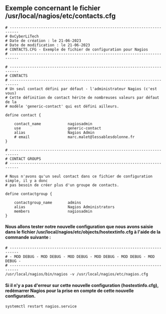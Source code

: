 ## Exemple concernant le fichier /usr/local/nagios/etc/contacts.cfg
```
# --------------------------------------------------------------------------
# 0xCyberLiTech
# Date de création : le 21-06-2023
# Date de modification : le 21-06-2023
# CONTACTS.CFG - Exemple de fichier de configuration pour Nagios
# --------------------------------------------------------------------------

# --------------------------------------------------------------------------
# CONTACTS
# --------------------------------------------------------------------------
# Un seul contact défini par défaut - l'administrateur Nagios (c'est vous)
# Cette définition de contact hérite de nombreuses valeurs par défaut de la
# modèle 'generic-contact' qui est défini ailleurs.

define contact {

    contact_name            nagiosadmin
    use                     generic-contact
    alias                   Nagios Admin
    # email                 marc.malet@lessablesdolonne.fr
}

# --------------------------------------------------------------------------
# CONTACT GROUPS
# --------------------------------------------------------------------------

# Nous n'avons qu'un seul contact dans ce fichier de configuration simple, il y a donc
# pas besoin de créer plus d'un groupe de contacts.

define contactgroup {

    contactgroup_name       admins
    alias                   Nagios Administrators
    members                 nagiosadmin
}
```

#### Nous allons tester notre nouvelle configuration que nous avons saisie dans le fichier /usr/local/nagios/etc/objects/hostextinfo.cfg à l'aide de la commande suivante :
```
# --------------------------------------------------------------------------
# - MOD DEBUG - MOD DEBUG - MOD DEBUG - MOD DEBUG - MOD DEBUG - MOD DEBUG -
# --------------------------------------------------------------------------
/usr/local/nagios/bin/nagios -v /usr/local/nagios/etc/nagios.cfg
```
#### Si il n'y a pas d'erreur sur cette nouvelle configuration (hostextinfo.cfg), redémarrer Nagios pour la prise en compte de cette nouvelle configuration.
```
systemctl restart nagios.service
```
